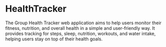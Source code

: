 # HealthTracker
The Group Health Tracker web application aims to help users monitor their fitness, nutrition, and overall health in a simple and user-friendly way. It provides tracking for steps, sleep, nutrition, workouts, and water intake, helping users stay on top of their health goals.
